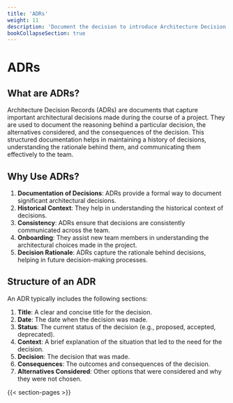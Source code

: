 ```yaml
---
title: 'ADRs'
weight: 11
description: 'Document the decision to introduce Architecture Decision Records (ADR).'
bookCollapseSection: true
---
```


# ADRs

## What are ADRs?

Architecture Decision Records (ADRs) are documents that capture important architectural decisions made during the course of a project. They are used to document the reasoning behind a particular decision, the alternatives considered, and the consequences of the decision. This structured documentation helps in maintaining a history of decisions, understanding the rationale behind them, and communicating them effectively to the team.

## Why Use ADRs?

1. **Documentation of Decisions**: ADRs provide a formal way to document significant architectural decisions.
2. **Historical Context**: They help in understanding the historical context of decisions.
3. **Consistency**: ADRs ensure that decisions are consistently communicated across the team.
4. **Onboarding**: They assist new team members in understanding the architectural choices made in the project.
5. **Decision Rationale**: ADRs capture the rationale behind decisions, helping in future decision-making processes.

## Structure of an ADR

An ADR typically includes the following sections:

1. **Title**: A clear and concise title for the decision.
2. **Date**: The date when the decision was made.
3. **Status**: The current status of the decision (e.g., proposed, accepted, deprecated).
4. **Context**: A brief explanation of the situation that led to the need for the decision.
5. **Decision**: The decision that was made.
6. **Consequences**: The outcomes and consequences of the decision.
7. **Alternatives Considered**: Other options that were considered and why they were not chosen.

{{< section-pages >}}
